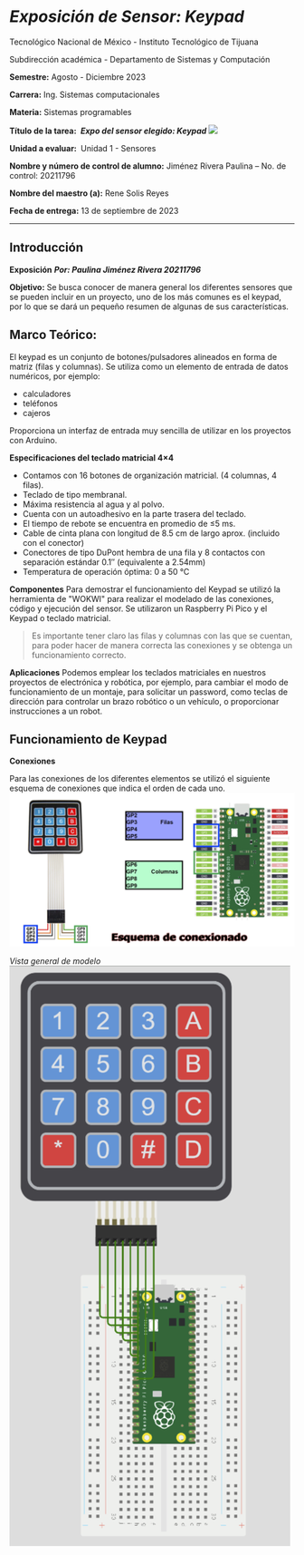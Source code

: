# _Exposición de Sensor: Keypad_

Tecnológico​ ​Nacional​ ​de​ ​México - Instituto Tecnológico de Tijuana

Subdirección académica - Departamento de Sistemas y Computación

**Semestre:** 
Agosto - Diciembre 2023

**Carrera:**
Ing. Sistemas computacionales

**Materia:**
Sistemas programables

**Título de la tarea: ​**
**_Expo del sensor elegido: Keypad_**
![](https://http2.mlstatic.com/D_NQ_NP_2X_628022-MLM46181455332_052021-F.webp.png)

**Unidad a evaluar: ​**
​Unidad 1 - Sensores

**Nombre y número de control de alumno:**
 Jiménez Rivera Paulina – No. de control: 20211796

**Nombre del maestro (a):**
Rene Solis Reyes

**Fecha de entrega:**
13 de septiembre de 2023

-----------------------------------------------------------------------------------------------------------------------------------------

## Introducción

**Exposición**
**_Por: Paulina Jiménez Rivera 20211796_**


**Objetivo:**
Se busca conocer de manera general los diferentes sensores que se pueden incluir en un proyecto,
uno de los más comunes es el keypad, por lo que se dará un pequeño resumen de algunas de sus 
características.

## Marco Teórico:
El keypad es un conjunto de botones/pulsadores alineados en forma de
matriz (filas y columnas).
Se utiliza como un elemento de entrada de datos numéricos, por ejemplo:
* calculadores
* teléfonos
* cajeros

Proporciona un interfaz de entrada muy sencilla de utilizar en los proyectos con Arduino.

**Especificaciones del teclado matricial 4×4**
* Contamos con 16 botones de organización matricial. (4 columnas, 4 filas).
* Teclado de tipo membranal.
* Máxima resistencia al agua y al polvo.
* Cuenta con un autoadhesivo en la parte trasera del teclado.
* El tiempo de rebote se encuentra en promedio de ≤5 ms.
* Cable de cinta plana con longitud de 8.5 cm de largo aprox. (incluido con el conector)
* Conectores de tipo DuPont hembra de una fila y 8 contactos con separación estándar 0.1″ (equivalente a 2.54mm)
* Temperatura de operación óptima: 0 a 50 °C

**Componentes**
Para demostrar el funcionamiento del Keypad se utilizó la herramienta de "WOKWI" para realizar el modelado de las conexiones, código y ejecución del sensor. Se utilizaron un Raspberry Pi Pico y el Keypad o teclado matricial. 
> Es importante tener claro las filas y columnas con las que se cuentan, para poder hacer
> de manera correcta las conexiones y se obtenga un funcionamiento correcto.

**Aplicaciones**
Podemos emplear los teclados matriciales en nuestros proyectos de electrónica y robótica, por ejemplo, para cambiar el modo de funcionamiento de un montaje, para solicitar un password, como teclas de dirección para controlar un brazo robótico o un vehículo, o proporcionar instrucciones a un robot.

## Funcionamiento de Keypad

**Conexiones**

Para las conexiones de los diferentes elementos se utilizó el siguiente esquema de conexiones 
que indica el orden de cada uno.
![](Images/Conexiones.png)

_Vista general de modelo_
![](Images/Modelado.png)
